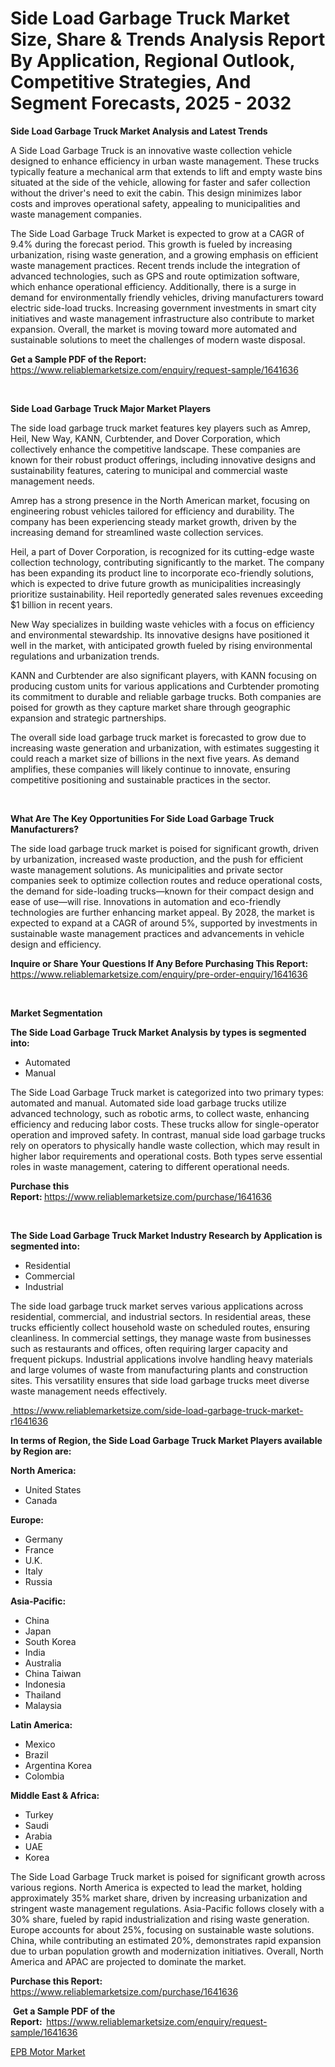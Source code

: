<p><h1>Side Load Garbage Truck Market Size, Share & Trends Analysis Report By Application, Regional Outlook, Competitive Strategies, And Segment Forecasts, 2025 - 2032</h1></p><p><strong>Side Load Garbage Truck Market Analysis and Latest Trends</strong></p>
<p><p>A Side Load Garbage Truck is an innovative waste collection vehicle designed to enhance efficiency in urban waste management. These trucks typically feature a mechanical arm that extends to lift and empty waste bins situated at the side of the vehicle, allowing for faster and safer collection without the driver's need to exit the cabin. This design minimizes labor costs and improves operational safety, appealing to municipalities and waste management companies.</p><p>The Side Load Garbage Truck Market is expected to grow at a CAGR of 9.4% during the forecast period. This growth is fueled by increasing urbanization, rising waste generation, and a growing emphasis on efficient waste management practices. Recent trends include the integration of advanced technologies, such as GPS and route optimization software, which enhance operational efficiency. Additionally, there is a surge in demand for environmentally friendly vehicles, driving manufacturers toward electric side-load trucks. Increasing government investments in smart city initiatives and waste management infrastructure also contribute to market expansion. Overall, the market is moving toward more automated and sustainable solutions to meet the challenges of modern waste disposal.</p></p>
<p><strong>Get a Sample PDF of the Report:&nbsp;</strong> <a href="https://www.reliablemarketsize.com/enquiry/request-sample/1641636?utm_campaign=3504&utm_medium=2&utm_source=Github&utm_content=ia&utm_term=30032025&utm_id=side-load-garbage-truck">https://www.reliablemarketsize.com/enquiry/request-sample/1641636</a></p>
<p>&nbsp;</p>
<p><strong>Side Load Garbage Truck Major Market Players</strong></p>
<p><p>The side load garbage truck market features key players such as Amrep, Heil, New Way, KANN, Curbtender, and Dover Corporation, which collectively enhance the competitive landscape. These companies are known for their robust product offerings, including innovative designs and sustainability features, catering to municipal and commercial waste management needs.</p><p>Amrep has a strong presence in the North American market, focusing on engineering robust vehicles tailored for efficiency and durability. The company has been experiencing steady market growth, driven by the increasing demand for streamlined waste collection services. </p><p>Heil, a part of Dover Corporation, is recognized for its cutting-edge waste collection technology, contributing significantly to the market. The company has been expanding its product line to incorporate eco-friendly solutions, which is expected to drive future growth as municipalities increasingly prioritize sustainability. Heil reportedly generated sales revenues exceeding $1 billion in recent years.</p><p>New Way specializes in building waste vehicles with a focus on efficiency and environmental stewardship. Its innovative designs have positioned it well in the market, with anticipated growth fueled by rising environmental regulations and urbanization trends.</p><p>KANN and Curbtender are also significant players, with KANN focusing on producing custom units for various applications and Curbtender promoting its commitment to durable and reliable garbage trucks. Both companies are poised for growth as they capture market share through geographic expansion and strategic partnerships.</p><p>The overall side load garbage truck market is forecasted to grow due to increasing waste generation and urbanization, with estimates suggesting it could reach a market size of billions in the next five years. As demand amplifies, these companies will likely continue to innovate, ensuring competitive positioning and sustainable practices in the sector.</p></p>
<p>&nbsp;</p>
<p><strong>What Are The Key Opportunities For Side Load Garbage Truck Manufacturers?</strong></p>
<p><p>The side load garbage truck market is poised for significant growth, driven by urbanization, increased waste production, and the push for efficient waste management solutions. As municipalities and private sector companies seek to optimize collection routes and reduce operational costs, the demand for side-loading trucks—known for their compact design and ease of use—will rise. Innovations in automation and eco-friendly technologies are further enhancing market appeal. By 2028, the market is expected to expand at a CAGR of around 5%, supported by investments in sustainable waste management practices and advancements in vehicle design and efficiency.</p></p>
<p><strong>Inquire or Share Your Questions If Any Before Purchasing This Report:</strong> <a href="https://www.reliablemarketsize.com/enquiry/pre-order-enquiry/1641636?utm_campaign=3504&utm_medium=2&utm_source=Github&utm_content=ia&utm_term=30032025&utm_id=side-load-garbage-truck">https://www.reliablemarketsize.com/enquiry/pre-order-enquiry/1641636</a></p>
<p>&nbsp;</p>
<p><strong>Market Segmentation</strong></p>
<p><strong>The Side Load Garbage Truck Market Analysis by types is segmented into:</strong></p>
<p><ul><li>Automated</li><li>Manual</li></ul></p>
<p><p>The Side Load Garbage Truck market is categorized into two primary types: automated and manual. Automated side load garbage trucks utilize advanced technology, such as robotic arms, to collect waste, enhancing efficiency and reducing labor costs. These trucks allow for single-operator operation and improved safety. In contrast, manual side load garbage trucks rely on operators to physically handle waste collection, which may result in higher labor requirements and operational costs. Both types serve essential roles in waste management, catering to different operational needs.</p></p>
<p><strong>Purchase this Report:&nbsp;</strong><a href="https://www.reliablemarketsize.com/purchase/1641636?utm_campaign=3504&utm_medium=2&utm_source=Github&utm_content=ia&utm_term=30032025&utm_id=side-load-garbage-truck">https://www.reliablemarketsize.com/purchase/1641636</a></p>
<p>&nbsp;</p>
<p><strong>The Side Load Garbage Truck Market Industry Research by Application is segmented into:</strong></p>
<p><ul><li>Residential</li><li>Commercial</li><li>Industrial</li></ul></p>
<p><p>The side load garbage truck market serves various applications across residential, commercial, and industrial sectors. In residential areas, these trucks efficiently collect household waste on scheduled routes, ensuring cleanliness. In commercial settings, they manage waste from businesses such as restaurants and offices, often requiring larger capacity and frequent pickups. Industrial applications involve handling heavy materials and large volumes of waste from manufacturing plants and construction sites. This versatility ensures that side load garbage trucks meet diverse waste management needs effectively.</p></p>
<p><a href="https://www.reliablemarketsize.com/side-load-garbage-truck-market-r1641636?utm_campaign=3504&utm_medium=2&utm_source=Github&utm_content=ia&utm_term=30032025&utm_id=side-load-garbage-truck">&nbsp;https://www.reliablemarketsize.com/side-load-garbage-truck-market-r1641636</a></p>
<p><strong>In terms of Region, the Side Load Garbage Truck Market Players available by Region are:</strong></p>
<p>
    <p> <strong> North America: </strong>
        <ul>
            <li>United States</li>
            <li>Canada</li>
        </ul>
        </p> 
    <p> <strong> Europe: </strong>
        <ul>
            <li>Germany</li>
            <li>France</li>
            <li>U.K.</li>
            <li>Italy</li>
            <li>Russia</li>
        </ul>
        </p> 
    <p> <strong> Asia-Pacific: </strong>
        <ul>
            <li>China</li>
            <li>Japan</li>
            <li>South Korea</li>
            <li>India</li>
            <li>Australia</li>
            <li>China Taiwan</li>
            <li>Indonesia</li>
            <li>Thailand</li>
            <li>Malaysia</li>
        </ul>
        </p> 
    <p> <strong> Latin America: </strong>
        <ul>
            <li>Mexico</li>
            <li>Brazil</li>
            <li>Argentina Korea</li>
            <li>Colombia</li>
        </ul>
        </p> 
    <p> <strong> Middle East & Africa: </strong>
        <ul>
            <li>Turkey</li>
            <li>Saudi</li>
            <li>Arabia</li>
            <li>UAE</li>
            <li>Korea</li>
        </ul>
    </p>
    </p>
<p><p>The Side Load Garbage Truck market is poised for significant growth across various regions. North America is expected to lead the market, holding approximately 35% market share, driven by increasing urbanization and stringent waste management regulations. Asia-Pacific follows closely with a 30% share, fueled by rapid industrialization and rising waste generation. Europe accounts for about 25%, focusing on sustainable waste solutions. China, while contributing an estimated 20%, demonstrates rapid expansion due to urban population growth and modernization initiatives. Overall, North America and APAC are projected to dominate the market.</p></p>
<p><strong>Purchase this Report: </strong><a href="https://www.reliablemarketsize.com/purchase/1641636?utm_campaign=3504&utm_medium=2&utm_source=Github&utm_content=ia&utm_term=30032025&utm_id=side-load-garbage-truck">https://www.reliablemarketsize.com/purchase/1641636</a></p>
<p>&nbsp;<strong>Get a Sample PDF of the Report:&nbsp;&nbsp;</strong><a href="https://www.reliablemarketsize.com/enquiry/request-sample/1641636?utm_campaign=3504&utm_medium=2&utm_source=Github&utm_content=ia&utm_term=30032025&utm_id=side-load-garbage-truck">https://www.reliablemarketsize.com/enquiry/request-sample/1641636</a></p>
<p><strong></strong></p>
<p><p><a href="https://github.com/sawrovpipolo/Market-Research-Report-List-1/blob/main/epb-motor-market.md?utm_campaign=3504&utm_medium=2&utm_source=Github&utm_content=ia&utm_term=30032025&utm_id=side-load-garbage-truck">EPB Motor Market</a></p></p>